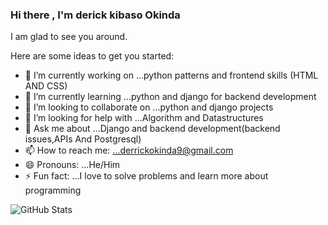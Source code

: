 ### Hi there , I'm derick kibaso Okinda
I am glad to see you around.


Here are some ideas to get you started:

- 🔭 I’m currently working on ...python patterns and frontend skills (HTML AND CSS)
- 🌱 I’m currently learning ...python and django for backend development
- 👯 I’m looking to collaborate on ...python and django projects
- 🤔 I’m looking for help with ...Algorithm and Datastructures
- 💬 Ask me about ...Django and backend development(backend issues,APIs And Postgresql)
- 📫 How to reach me: ...derrickokinda9@gmail.com
- 😄 Pronouns: ...He/Him
- ⚡ Fun fact: ...I love to solve problems and learn more about programming

![GitHub Stats](https://github-readme-stats.vercel.app/api?username=derick-droid&theme=radical) 
